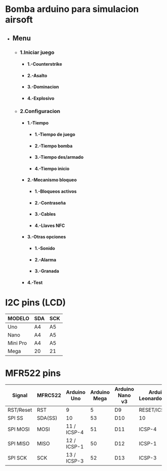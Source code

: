# Bomba arduino para simulacion airsoft

- ## Menu
	- ### 1.Iniciar juego
		- #### 1.-Counterstrike
		- #### 2.-Asalto
		- #### 3.-Dominacion
		- #### 4.-Explosivo
	- ### 2.Configuracion
		- #### 1.-Tiempo
			- #### 1.-Tiempo de juego
			- #### 2.-Tiempo bomba
			- #### 3.-Tiempo des/armado
			- #### 4.-Tiempo inicio
		- #### 2.-Mecanismo bloqueo
			- #### 1.-Bloqueos activos
			- #### 2.-Contraseña
			- #### 3.-Cables
			- #### 4.-Llaves NFC
		- #### 3.-Otras opciones
			- #### 1.-Sonido
			- #### 2.-Alarma
			- #### 3.-Granada
		- #### 4.-Test

# I2C pins (LCD)
| MODELO | SDA | SCK |
| --- | --- | --- |
| Uno | A4 | A5 |
| Nano | A4 | A5 |
| Mini Pro | A4 | A5 |
| Mega     | 20  | 21  |

# MFR522 pins
| Signal | MFRC522 | Arduino Uno | Arduino Mega | Arduino Nano v3 | Arduino Leonardo/Micro | Arduino Pro Micro |
| --- | --- | --- | --- | --- | --- | --- |
| RST/Reset | RST | 9 | 5 | D9 | RESET/ICSP-5 | RST |
| SPI SS | SDA(SS) | 10 | 53 | D10 | 10 | 10 |
| SPI MOSI | MOSI | 11 / ICSP-4 | 51 | D11 | ICSP-4 | 16 |
| SPI MISO | MISO | 12 / ICSP-1 | 50 | D12 | ICSP-1 | 14 |
| SPI SCK | SCK | 13 / ICSP-3 | 52 | D13 | ICSP-3 | 15 |
